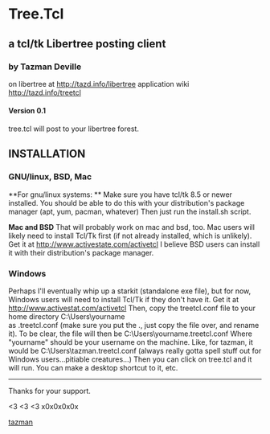 # Tree.Tcl

## a tcl/tk Libertree posting client
### by Tazman Deville 
on libertree at  http://tazd.info/libertree
application wiki http://tazd.info/treetcl

#### Version 0.1

tree.tcl will post to your libertree forest.

## INSTALLATION

### GNU/linux, BSD, Mac
**For gnu/linux systems: ** 
Make sure you have tcl/tk 8.5 or newer installed.
You should be able to do this with your distribution's
package manager (apt, yum, pacman, whatever)
Then just run the install.sh script.

**Mac and BSD** 
That will probably work on mac and bsd, too.
Mac users will likely need to install Tcl/Tk first
(if not already installed, which is unlikely).
Get it at http://www.activestate.com/activetcl
I believe BSD users can install it with their distribution's
package manager.

### Windows
Perhaps I'll eventually whip up a starkit (standalone exe file),
but for now, Windows users will need to install Tcl/Tk if they don't have it.
Get it at http://www.activestat.com/activetcl
Then, copy the treetcl.conf file to your home directory 
C:\Users\yourname\
as .treetcl.conf (make sure you put the ., just copy the file over, and rename it).
To be clear, the file will then be C:\Users\yourname\.treetcl.conf
Where "yourname" should be your username on the machine.
Like, for tazman, it would be C:\Users\tazman\.treetcl.conf
(always really gotta spell stuff out for Windows users...pitiable creatures...)
Then you can click on tree.tcl and it will run. You can make a desktop shortcut to it, etc.

-----

Thanks for your support.

<3 <3 <3
x0x0x0x0x

[tazman](http://tazmandevil.info)
